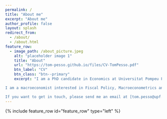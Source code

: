 ```yaml
---
permalink: /
title: "About me"
excerpt: "About me"
author_profile: false
layout: splash
redirect_from: 
  - /about/
  - /about.html
feature_row:
  - image_path: /about_picture.jpeg
    alt: "placeholder image 1"
    title: "About"
    url: "https://tom-pesso.github.io/files/CV-TomPesso.pdf"
    btn_label: "CV"
    btn_class: "btn--primary"
    excerpt: "I am a PhD candidate in Economics at Universitat Pompeu Fabra (UPF) and Barcelona School of Economics (BSE), under the supervision of [Prof. Geert Mesters](https://www.geertmesters.com/) and [Prof. Davide Debortoli](https://crei.cat/people/davide-debortoli-2/). <br/> <br/>

I am a macroeconomist interested in Fiscal Policy, Macroeconometrics and more generally Macroeconomic Policy Evaluation. <br/> <br/>

If you want to get in touch, please send me an email at [tom.pesso@upf.edu](mailto:tom.pesso@upf.edu)."
---
```


{% include feature_row id="feature_row" type="left" %}

<!-- --------------------------------- -->
<!------- ARCHIVE OF CODES -------------->
<!-- --------------------------------- -->

<!-- ![image-left](/images/jacket_no_smile_changed3.jpg){: .align-left} 

# &emsp; About
<br/> <br/>
&emsp; I am a Ph.D. candidate in economics at University Pompeu Fabra in Barcelona, Spain. <br/> 

&emsp; I am an macroeconomist interested in Fiscal Policy, Macroeconometrics and more generally Macroeconomic Policy Evaluation. <br/> 

&emsp; If you want to get in touch, please send me an email at [tom.pesso@upf.edu](mailto:tom.pesso@upf.edu).

&emsp; [CV](#link){: .btn .btn--primary} -->
